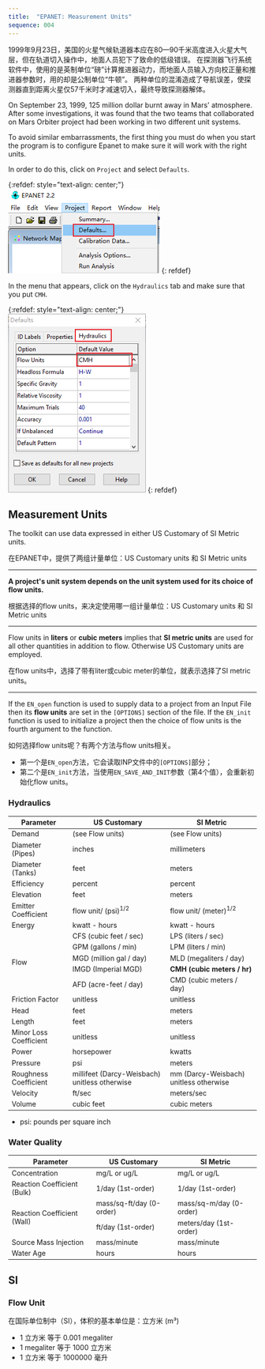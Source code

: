 ```yaml
---
title:  "EPANET: Measurement Units"
sequence: 004
---
```


1999年9月23日，美国的火星气候轨道器本应在80—90千米高度进入火星大气层，但在轨道切入操作中，地面人员犯下了致命的低级错误。
在探测器飞行系统软件中，使用的是英制单位“磅”计算推进器动力，而地面人员输入方向校正量和推进器参数时，用的却是公制单位“牛顿”。
两种单位的混淆造成了导航误差，使探测器直到距离火星仅57千米时才减速切入，最终导致探测器解体。

On September 23, 1999, 125 million dollar burnt away in Mars' atmosphere.
After some investigations, it was found that the two teams that collaborated on Mars Orbiter project
had been working in two different unit systems.

To avoid similar embarrassments, the first thing you must do when you start the program is to configure
Epanet to make sure it will work with the right units.

In order to do this, click on `Project` and select `Defaults`.

{:refdef: style="text-align: center;"}
![](/assets/image/hydraulic-model/epanet/menu-project-defaults.png)
{: refdef}

In the menu that appears, click on the `Hydraulics` tab and make sure that you put `CMH`.

{:refdef: style="text-align: center;"}
![](/assets/image/hydraulic-model/epanet/menu-project-defaults-hydraulics-flow-units-cmh.png)
{: refdef}

## Measurement Units

The toolkit can use data expressed in either US Customary of SI Metric units.

<p class="w3-light-grey w3-round-large">
在EPANET中，提供了两组计量单位：US Customary units 和 SI Metric units
</p>

---

**A project's unit system depends on the unit system used for its choice of flow units.**

<p class="w3-light-grey w3-round-large">
根据选择的flow units，来决定使用哪一组计量单位：US Customary units 和 SI Metric units
</p>

---

Flow units in **liters** or **cubic meters** implies that **SI metric units** are used for
all other quantities in addition to flow.
Otherwise US Customary units are employed.

<p class="w3-light-grey w3-round-large">
在flow units中，选择了带有liter或cubic meter的单位，就表示选择了SI metric units。
</p>

---

If the `EN_open` function is used to supply data to a project from an Input File
then its **flow units** are set in the `[OPTIONS]` section of the file.
If the `EN_init` function is used to initialize a project
then the choice of flow units is the fourth argument to the function.

如何选择flow units呢？有两个方法与flow units相关。

- 第一个是`EN_open`方法，它会读取INP文件中的`[OPTIONS]`部分；
- 第二个是`EN_init`方法，当使用`EN_SAVE_AND_INIT`参数（第4个值），会重新初始化flow units。

### Hydraulics

<table>
    <thead>
    <tr>
        <th class="w3-center">Parameter</th>
        <th class="w3-center">US Customary</th>
        <th class="w3-center">SI Metric</th>
    </tr>
    </thead>
    <tbody>
    <tr>
        <td class="w3-center">Demand</td>
        <td class="w3-center">(see Flow units)</td>
        <td class="w3-center">(see Flow units)</td>
    </tr>
    <tr>
        <td class="w3-center">Diameter (Pipes)</td>
        <td class="w3-center">inches</td>
        <td class="w3-center">millimeters</td>
    </tr>
    <tr>
        <td class="w3-center">Diameter (Tanks)</td>
        <td class="w3-center">feet</td>
        <td class="w3-center">meters</td>
    </tr>
    <tr>
        <td class="w3-center">Efficiency</td>
        <td class="w3-center">percent</td>
        <td class="w3-center">percent</td>
    </tr>
    <tr>
        <td class="w3-center">Elevation</td>
        <td class="w3-center">feet</td>
        <td class="w3-center">meters</td>
    </tr>
    <tr>
        <td class="w3-center">Emitter Coefficient</td>
        <td class="w3-center">flow unit/ (psi)<sup>1/2</sup></td>
        <td class="w3-center">flow unit/ (meter)<sup>1/2</sup></td>
    </tr>
    <tr>
        <td class="w3-center">Energy</td>
        <td class="w3-center">kwatt - hours</td>
        <td class="w3-center">kwatt - hours</td>
    </tr>
    <tr>
        <td class="w3-center" rowspan="5">Flow</td>
        <td class="w3-center">CFS (cubic feet / sec)</td>
        <td class="w3-center">LPS (liters / sec)</td>
    </tr>
    <tr>
        <td class="w3-center">GPM (gallons / min)</td>
        <td class="w3-center">LPM (liters / min)</td>
    </tr>
    <tr>
        <td class="w3-center">MGD (million gal / day)</td>
        <td class="w3-center">MLD (megaliters / day) </td>
    </tr>
    <tr>
        <td class="w3-center">IMGD (Imperial MGD)</td>
        <td class="w3-center"><b>CMH (cubic meters / hr)</b></td>
    </tr>
    <tr>
        <td class="w3-center">AFD (acre-feet / day)</td>
        <td class="w3-center">CMD (cubic meters / day)</td>
    </tr>
    <tr>
        <td class="w3-center">Friction Factor</td>
        <td class="w3-center">unitless</td>
        <td class="w3-center">unitless</td>
    </tr>
    <tr>
        <td class="w3-center">Head</td>
        <td class="w3-center">feet</td>
        <td class="w3-center">meters</td>
    </tr>
    <tr>
        <td class="w3-center">Length</td>
        <td class="w3-center">feet</td>
        <td class="w3-center">meters</td>
    </tr>
    <tr>
        <td class="w3-center">Minor Loss Coefficient</td>
        <td class="w3-center">unitless</td>
        <td class="w3-center">unitless</td>
    </tr>
    <tr>
        <td class="w3-center">Power</td>
        <td class="w3-center">horsepower</td>
        <td class="w3-center">kwatts</td>
    </tr>
    <tr>
        <td class="w3-center">Pressure</td>
        <td class="w3-center">psi</td>
        <td class="w3-center">meters</td>
    </tr>
    <tr>
        <td class="w3-center">Roughness Coefficient</td>
        <td class="w3-center">millifeet (Darcy-Weisbach) unitless otherwise</td>
        <td class="w3-center">mm (Darcy-Weisbach) unitless otherwise</td>
    </tr>
    <tr>
        <td class="w3-center">Velocity</td>
        <td class="w3-center">ft/sec</td>
        <td class="w3-center">meters/sec</td>
    </tr>
    <tr>
        <td class="w3-center">Volume</td>
        <td class="w3-center">cubic feet</td>
        <td class="w3-center">cubic meters</td>
    </tr>
    </tbody>
</table>

- psi: pounds per square inch

### Water Quality

<table>
    <thead>
    <tr>
        <th class="w3-center">Parameter</th>
        <th class="w3-center">US Customary</th>
        <th class="w3-center">SI Metric</th>
    </tr>
    </thead>
    <tbody>
    <tr>
        <td class="w3-center">Concentration</td>
        <td class="w3-center">mg/L or ug/L</td>
        <td class="w3-center">mg/L or ug/L</td>
    </tr>
    <tr>
        <td class="w3-center">Reaction Coefficient (Bulk)</td>
        <td class="w3-center">1/day (1st-order)</td>
        <td class="w3-center">1/day (1st-order)</td>
    </tr>
    <tr>
        <td class="w3-center" rowspan="2">Reaction Coefficient (Wall)</td>
        <td class="w3-center">mass/sq-ft/day (0-order)</td>
        <td class="w3-center">mass/sq-m/day (0-order)</td>
    </tr>
    <tr>
        <td class="w3-center">ft/day (1st-order)</td>
        <td class="w3-center">meters/day (1st-order)</td>
    </tr>
    <tr>
        <td class="w3-center">Source Mass Injection</td>
        <td class="w3-center">mass/minute</td>
        <td class="w3-center">mass/minute</td>
    </tr>
    <tr>
        <td class="w3-center">Water Age</td>
        <td class="w3-center">hours</td>
        <td class="w3-center">hours</td>
    </tr>
    </tbody>
</table>

## SI

### Flow Unit

在国际单位制中（SI），体积的基本单位是：立方米 (m³)

- 1 立方米 等于 0.001 megaliter
- 1 megaliter 等于 1000 立方米
- 1 立方米 等于 1000000 毫升
